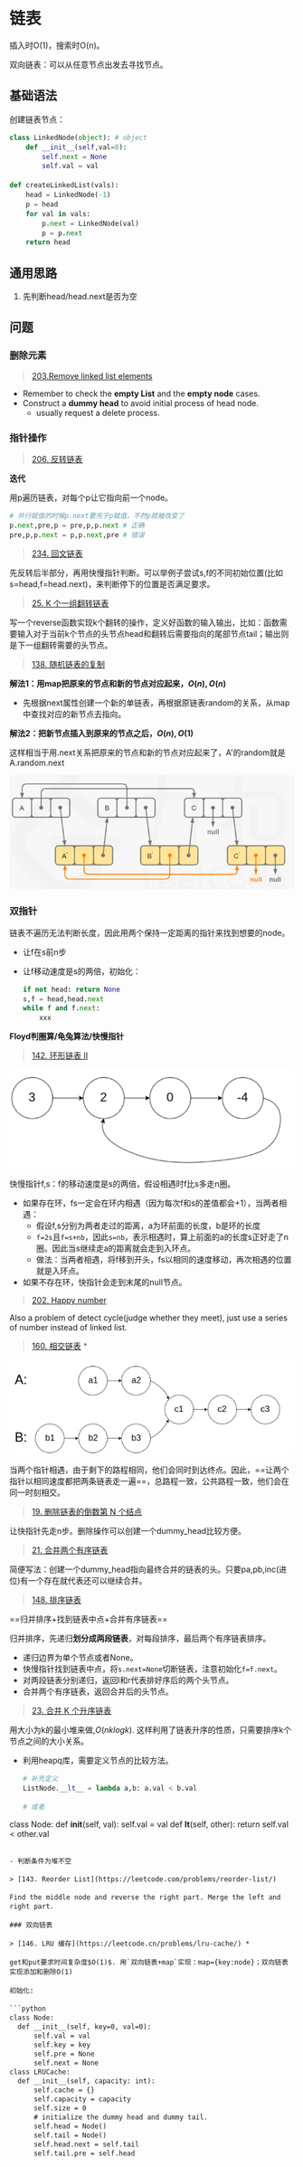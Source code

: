 # 链表

插入时O(1)，搜索时O(n)。

双向链表：可以从任意节点出发去寻找节点。

## 基础语法

创建链表节点：

```python
class LinkedNode(object): # object 
    def __init__(self,val=0):
        self.next = None
        self.val = val

def createLinkedList(vals):
    head = LinkedNode(-1)
    p = head
    for val in vals:
        p.next = LinkedNode(val)
        p = p.next
    return head    
```

## 通用思路

1. 先判断head/head.next是否为空

## 问题

### 删除元素

> [203.Remove linked list elements](https://leetcode.com/problems/remove-linked-list-elements/)

- Remember to check the **empty List** and the **empty node** cases.
- Construct a **dummy head** to avoid initial process of head node.
  - usually request a delete process.

### 指针操作

> [206. 反转链表](https://leetcode.cn/problems/reverse-linked-list/)

**迭代**

用p遍历链表，对每个p让它指向前一个node。

```python
# 并行赋值的时候p.next要先于p赋值，不然p就被改变了
p.next,pre,p = pre,p,p.next # 正确
pre,p,p.next = p,p.next,pre # 错误
```

> [234. 回文链表](https://leetcode.cn/problems/palindrome-linked-list/)

先反转后半部分，再用快慢指针判断。可以举例子尝试s,f的不同初始位置(比如s=head,f=head.next)，来判断停下的位置是否满足要求。

> [25. K 个一组翻转链表](https://leetcode.cn/problems/reverse-nodes-in-k-group/)

写一个reverse函数实现k个翻转的操作，定义好函数的输入输出，比如：函数需要输入对于当前k个节点的头节点head和翻转后需要指向的尾部节点tail；输出则是下一组翻转需要的头节点。

> [138. 随机链表的复制](https://leetcode.cn/problems/copy-list-with-random-pointer/)

**解法1：用map把原来的节点和新的节点对应起来，$O(n),O(n)$**

- 先根据next属性创建一个新的单链表，再根据原链表random的关系，从map中查找对应的新节点去指向。

**解法2：把新节点插入到原来的节点之后，$O(n), O(1)$**

这样相当于用.next关系把原来的节点和新的节点对应起来了，A'的random就是A.random.next

![](../figures/138.png)

### 双指针

链表不遍历无法判断长度，因此用两个保持一定距离的指针来找到想要的node。

- 让f在s前n步

- 让f移动速度是s的两倍，初始化：

  ```python
  if not head: return None
  s,f = head,head.next
  while f and f.next:
      xxx
  ```

**Floyd判圈算/龟兔算法/快慢指针**

> [142. 环形链表 II](https://leetcode.cn/problems/linked-list-cycle-ii/)

![](../figures/142.png)



快慢指针f,s：f的移动速度是s的两倍，假设相遇时f比s多走n圈。

- 如果存在环，fs一定会在环内相遇（因为每次f和s的差值都会+1），当两者相遇：
  - 假设f,s分别为两者走过的距离，a为环前面的长度，b是环的长度
  - `f=2s`且`f=s+nb`，因此`s=nb`，表示相遇时，算上前面的a的长度s正好走了n圈。因此当s继续走a的距离就会走到入环点。
  - 做法：当两者相遇，将f移到开头，fs以相同的速度移动，再次相遇的位置就是入环点。
- 如果不存在环，快指针会走到末尾的null节点。

> [202. Happy number](https://leetcode.cn/problems/happy-number/description/)

Also a problem of detect cycle(judge whether they meet), just use a series of number instead of linked list.

> [160. 相交链表](https://leetcode.cn/problems/intersection-of-two-linked-lists/) *

![](../figures/160.png)



当两个指针相遇，由于剩下的路程相同，他们会同时到达终点。因此，==让两个指针以相同速度都把两条链表走一遍==，总路程一致，公共路程一致，他们会在同一时刻相交。

> [19. 删除链表的倒数第 N 个结点](https://leetcode.cn/problems/remove-nth-node-from-end-of-list/)

让快指针先走n步。删除操作可以创建一个dummy_head比较方便。

> [21. 合并两个有序链表](https://leetcode.cn/problems/merge-two-sorted-lists/)

简便写法：创建一个dummy_head指向最终合并的链表的头。只要pa,pb,inc(进位)有一个存在就代表还可以继续合并。

> [148. 排序链表](https://leetcode.cn/problems/sort-list/)

==归并排序+找到链表中点+合并有序链表==

归并排序，先递归**划分成两段链表**，对每段排序，最后两个有序链表排序。

- 递归边界为单个节点或者None。
- 快慢指针找到链表中点，将`s.next=None`切断链表，注意初始化`f=f.next`。
- 对两段链表分别递归，返回l和r代表排好序后的两个头节点。
- 合并两个有序链表，返回合并后的头节点。

> [23. 合并 K 个升序链表](https://leetcode.cn/problems/merge-k-sorted-lists/)

用大小为k的最小堆来做,$O(nklogk)$. 这样利用了链表升序的性质，只需要排序k个节点之间的大小关系。

- 利用heapq库，需要定义节点的比较方法。

  ```python
  # 补充定义
  ListNode.__lt__ = lambda a,b: a.val < b.val
  
  # 或者
class Node:
    def __init__(self, val):
      self.val = val
    def __lt__(self, other):
      return self.val < other.val
  ```
  
- 判断条件为堆不空

> [143. Reorder List](https://leetcode.com/problems/reorder-list/)

Find the middle node and reverse the right part. Merge the left and right part.

### 双向链表

> [146. LRU 缓存](https://leetcode.cn/problems/lru-cache/) *

get和put要求时间复杂度$O(1)$. 用`双向链表+map`实现：map={key:node}；双向链表实现添加和删除O(1)

初始化:

```python
class Node:
    def __init__(self, key=0, val=0):
        self.val = val
        self.key = key
        self.pre = None
        self.next = None
class LRUCache:
    def __init__(self, capacity: int):
        self.cache = {}
        self.capacity = capacity
        self.size = 0
        # initialize the dummy head and dummy tail.
        self.head = Node()
        self.tail = Node()
        self.head.next = self.tail
        self.tail.pre = self.head
```

